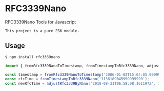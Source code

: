 # RFC3339Nano
RFC3339Nano Tools for Javascript

`This project is a pure ES6 module.`

## Usage

```bash
$ npm install rfc3339nano
```

```javascript
import { fromRfc3339NanoToTimestamp, fromTimestampToRfc3339Nano, adjustRfc3339ByNano } from 'RFC3339Nano';

const timestamp = fromRfc3339NanoToTimestamp('2006-01-02T15:04:05.999999999Z07:00');
const rfcTime = fromTimestampToRfc3339Nano('1136189045999999999');
const newRfcTime = adjustRfc3339ByNano('2018-08-31T06:58:08.161197Z', 1);
```
